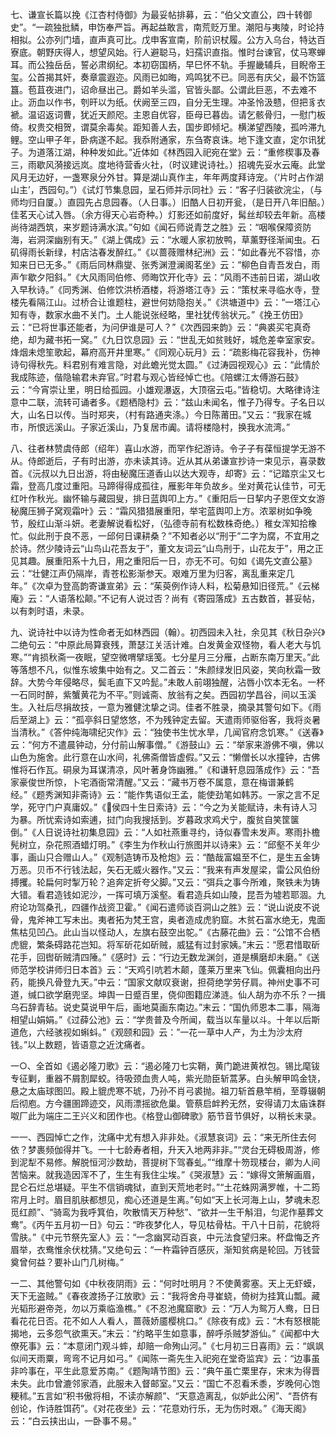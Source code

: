 <!-- { "loadSidebar": true } -->
七、谦宣长篇以挽《江杏村侍御》为最妥帖排募，云：“伯父文直公，四十转御史”。“一疏独批鳞，申饬奉严旨。再起益敢言，南荒贬万里。潮阳与夷陵，时论持相拟。公亦列门墙，直声真可比。戊申客宣南，阶前识杖履。公方入乌台，特达百寮底。朝野庆得人，想望风始。行人避聪马，妇孺识直指。惟时台谏官，仗马寒蝉耳。而公独岳岳，誓必肃纲纪。本初窃国柄，早巳怀不轨。手握畿辅兵，目睨帝王玺。公首揭其奸，奏章震遐迩。风雨已如晦，鸡鸣犹不已。同恶有庆父，最不饬篮簋。苞苴夜进门，诏命昼出己。爵如羊头滥，官皆头鄙。公谓此巨恶，不去难不止。沥血以作书，刳旰以为纸。伏阙至三四，自分无生理。冲圣怜汲戆，但把豸衣褫。温诏返词曹，犹近天颜咫。主恩自优容，臣母已暮齿。请乞骸骨归，一慰门板倚。权贵交相贺，谓莫余毒矣。距知善人去，国步即倾圮。横涕望西陵，孤吟滞九鲤。空山甲子年，卧病遂不起。我忝附通家，东刍寄哀诛。地下逢文直，定尔讯犹子。为道落江湖，种种发如此。”近体如《林西园入祀宛在堂》云：“重修楔事及春三，雨歇风漪接远岚。度地待营香火社，（时议建说诗社。）招魂先妥水云庵。此堂风月无边好，一盏寒泉分外甘。算是湖山真作主，年年两度拜诗宠。（‘片时占作湖山主’，西园句。”）《试灯节集息园，呈石师并示同社》云：“客子归装欲浣尘，（与师均归自厦。）直园先占息园春。（人日事。）旧酷人日初开瓮，（是日开八年旧醅。）佳茗天心试入唇。（余方得天心岩奇种。）灯影还如前度好，髯丝却较去年新。高楼尚待湖西筑，来岁题诗满水滨。”句如《闻石师说青芝之胜》云：“咽喉保障资防海，岩洞深幽别有天。”《湖上偶成》云：“水暖人家初放鸭，草薰野径渐闻虫。石矶得雨长新绿，村店沽春发醉红。”《以蔷薇赠林纪洲》云：“如此春光不容惜，亦知来日已无多。”《雨后同林鼎燮、张秀渊澄澜阁茗坐》云：“柳色自青吾发白，雨声乍歇夕阳斜。”《大风雨同伯修、师晦饮开化寺》云：“风雨不违前日诺，湖山收入早秋诗。”《同秀渊、伯修饮洪桥酒楼，将游塔江寺》云：“策杖来寻临水寺，登楼先看隔江山。过桥合让谁题柱，避世何妨隐抱关。”《洪塘道中》云：“一塔江心知有寺，数家水曲不关门。土人能说张经略，里社犹传翁状元。”《挽王仿田》云：“已将世事还能者，为问伊谁是可人？”《次西园来韵》云：“典裘买宅真奇绝，却为藏书拓一窝。”《九日饮息园》云：“世乱无如贫贱好，城危差幸室家安。烽烟未熄笙歌起，幕府高开井里寒。”《同观心玩月》云：“疏影梅花容我补，伤神诗句得秋先。料君别有难言隐，对此蟾光觉太圆。”《过涛园视观心》云：“此情於我成陈迹，偕隐输君未弃官。”时君与观心皆经悼亡也。《陪螺江太傅游石鼓》云：“今宵崇让里，明日给孤园。小雄观瀑返，大顶宿云屯。”皆稳切。大略律诗注意中二联，流转可诵者多。《题栖隐村》云：“兹山未闻名，惟子乃得专。子名日以大，山名日以传。当时郑夹，（村有路通夹涤。）今日陈莆田。”又云：“我家在城市，所恨远溪山。子家近溪山，乃复居市阗。请将楼隐村，换我水流湾。”

八、往者林赞虞侍郎（绍年）喜山水游，而罕作纪游诗。令子子有葆恒提学无游不从。侍郎逝后，子有时出游，亦未读其诗。近从其从弟谦宣抄诗一束见示，喜录数首。《沅叔以九日出游，将由秘魔压道香山以达大观寺，却寄》云：“记踏京尘又七霜，登高几度过重阳。马蹄得得成孤往，雁影年年负故乡。坐对黄花认佳节，可无红叶作秋光。幽怀输与藏园叟，排日蓝舆叩上方。”《重阳后一日挈内子恩侄文女游秘魔压狮子窝观霜叶》云：“霜风猎猎展重阳，举宅蓝舆叩上方。浓翠树如争晚节，殷红山渐斗妍。老妻解说看松好，（弘德寺前有松数株奇绝。）稚女浑知拾橡忙。似此刑于良不恶，一邱何日课耕桑？”不知者必以“刑于”二字为腐，不宜用之於诗。然少陵诗云“山鸟山花吾友于”，董文友词云“山鸟刑于，山花友于”，用之正见其趣。展重阳系十九日，用之重阳后一日，亦无不可。句如《谒先文直公墓》云：“壮健江声仍隔岸，青苍松影渐参天。艰难万里为归客，离乱重来定几年。”《次卓为登高韵寄谦宣弟》云：“茱萸例作诗人料，松菊悬知旧径荒。”《云梯庵》云：“人语落松颠。”不记有人说过否？尚有《寄园落成》五古数首，甚妥帖，以有刺时语，未录。

九、说诗社中以诗为性命者无如林西园（翰）。初西园未入社，余见其《秋日杂兴》二绝句云：“中原此局算衰残，萧瑟江关活计难。白发黄金双怪物，看人老大与饥寒。”“肯损秋斋一夜眠，望空微喟擘瑶笺。七分星月三分雁，占断东南万里天。”此等落想不凡，似惟东坡集中始有之。又二首云：“朱颜绿发旧风姿，笑向秋霜一致辞。大势今年侵略尽，鬓毛直下又吟髭。”未敢人前翊独醒，沾唇小饮本无名。一杯一石同时醉，紫蟹黄花为不平。”则诚斋、放翁有之矣。西园初学昌谷，间以玉溪生。入社后尽捐故技，一意为雅健沈挚之词。佳者不胜录，摘录其警句如下。《雨后至湖上》云：“孤亭斜日望悠悠，不为残钟定去留。天遣雨师驱俗客，我将炎暑当清秋。”《答仲纯海啸纪灾作》云：“独使书生忧水旱，几闻官府念饥寒。”《送春》云：“何方不遣晨钟动，分付前山解事僧。”《游鼓山》云：“举家来游佛不嗔，佛以山色为施舍。此行意在山水间，礼佛斋僧皆虚假。”又云：“懒僧长以水撞钟，古佛惟将石作瓦。硐泉为耳谋清凉，风叶著身饰幽雅。”《和谦轩息园落成作》云：“吾家豪俊世所惊，卜宅酒衙常清醒。”又云：“藏书万卷不属意，意在梅谱兼鹤经。”《题秀渊知非斋诗》云：“能作隽语似王孟，能使劲笔如韩苏。一家之言不足学，死守门户真庸奴。”《侯四十生日索诗》云：“今之为关能赋诗，未有诗人习为暴。所忧索诗如索逋，挝门向我搜括到。岁暮政求鸡犬宁，腹贫自笑筐箧倒。”《人日说诗社初集息园》云：“人如社燕重寻约，诗似春雪未发声。寒雨扑檐髡树立，杂花照酒蜡灯明。”《李生为作秋山行旅图并以诗来》云：“邱壑不关年少事，画山只合赠山人。”《观制造铸币及枪炮》云：“酷哉富媪至不仁，是生五金铸万恶。贝币不行钱法起，矢石无威火器作。”又云：“我来有声发屋梁，雷公风伯纷搏攫。轮扁何时掣万轮？追奔定折夸父脚。”又云：“弭兵之事今所难，聚铁未为铸大错。看君造钱如泥沙，一挥可填万溪壑。看君造兵如山陵，昆吾为墟若耶涸。九府论功驾桑孔，四疆作战资卫霍。”《闻石遣师谈百洞山之胜》云：“说山说皮不说骨，鬼斧神工写未出。夷者拓为梵王宫，奥者造成虎豹窟。木贫石富水绝无，鬼面焦枯见凹凸。此山当以怪动人，左旗右鼓空出鸵。”《古藤花曲》云：“公馆不合栖虎貔，繁条碍路花岂知。将军斫花如斫贼，威猛有过封家姨。”末云：“愿君惜取斫花手，回辔斫贼清四陲。”《感时》云：“行边无数龙渊剑，道是横磨却未磨。”《送师范学校讲师归日本首》云：“天鸡引吭若木颠，蓬莱万里来飞仙。佩囊相向出丹药，能换凡骨登九天。”中云：“国家文献叹衰谢，担荷绝学劳仔肩。神州史事不可道，缄口欲学磨兜坚。坤舆一日蹙百里，侥仰图籍应涕涟。仙人胡为亦不乐？一揖乌石辞青毡。说史莫说甲午后，画地莫画东南边。”末云：“国仇师恩本二事，隔海相望山娟娟。”《过薛公池》云：“学贵普及今所闻，载当以车量以斗。十年以后斯道危，六经骇视如蝌蚪。”《观颐和园》云：”一花一草中人产，为土为沙太府钱。”以上数题，皆语意之近沈痛者。

一○、全首如《遏必隆刀歌》云：“遏必隆刀七实鞘，黄门跪进黄袱包。锡比麾钹专征剿，重器不屑割犀蛟。待吸颈血贵人吨，紫光勋臣斩蒿茅。白头解甲鸣金铙，悬之太庙球图凹。殿上貔虎寒不琥，乃孙不肖弓裘抛。祖刀斩首悬竿梢，至尊辍朝后彻庖。方今疆圉蹄迹交，风雨漂摇欲危巢。管蔡启衅矜无然，安得请刀太庙诛群呶厂此为端庄二王兴义和团作也。《格登山御碑歌》筋节音节俱好，以稍长末录。

一一、西园悼亡之作，沈痛中尤有想入非非处。《淑慧哀词》云：“来无所住去何依？梦裹频伽得并飞。一十七龄寿者相，升天入地两非非。”“灵台无碍极周游，修到泥犁不易修。解脱恒河沙数劫，菩提树下驾春虬。”“维摩十笏现楼台，卿为人间苦恼来。就我造因浑不了，生生有我住尘埃。”《哭淑慧》云：“嫁得文箫解画眉，昆仑石烂总堪疑。平生不信销魂狱，直到天荒地老时。”“土花蛛网满罗帷，十二筠帘月上时。眉目肌肤都想见，痴心还道是生离。”句如“天上长河海上山，梦魂未忍觅红颜”、“骑鸾为我呼箕伯，吹散情天万种愁”、“欲并一生干斛泪，匀泥作墓葬文鸯”。《丙午五月初一日》句云：“昨夜梦化人，导见枯骨枯。干八十日前，花貌将雪肤。”《中元节祭先室人》云：“一念幽冥动百哀，中元法食望归来。杯盘悔乏齐眉举，衣鸯惟余伏枕猜。”又绝句云：“一杵霜钟百感灰，渐知贫病是轮回。万钱营奠曾何益？要补山门几树梅。”

一二、其他警句如《中秋夜阴雨》云：“何时吐明月？不使黄雾塞。天上无虾蟆，天下无盗贼。”《春夜渡扬子江放歌》云：“我将舍舟寻崔蛲，倚树为挂箕山瓢。藏光韬形避帝尧，勿以万乘临渔樵。”《不忍池魔窟歌》云：“万人为鸳万人鸯，日日看花花日否。花不如人人看人，蔷薇娇靥樱桃口。”《除夜有成》云：“木有怒根能揭地，云多怨气欲熏天。”末云：“约略平生如意事，醉呼杀贼梦游仙。”《闻都中大僚死事》云：“本意闭门观斗蟀，却赔一命殉山河。”《七月初三日喜雨》云：“飒飒似间天雨粟，弯弯不记月如弓。”《闻陈一斋先生入祀宛在堂奇监宾》云：“边事虽非吟事在，平生此意爱苏南。”《题陶靖节图》云：“典午虽亡栗里存，宋末为得晋未失。此巾曾漉邻家酒，此服未入督邮室。”又云：“国亡不忍看禾黍，岁晚何心饱粳秫。”五言如“积书傲将相，不读亦解颜”、“天意造离乱，似妒此公闲”、“吾侪有创论，作诗胜饵药”。《对花夜坐》云：“花意劝行乐，无为伤时艰。”《海天阁》云：“白云挟出山，一卧事不易。”

